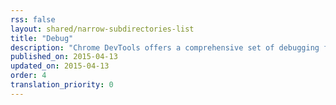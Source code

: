 ```yaml
---
rss: false
layout: shared/narrow-subdirectories-list
title: "Debug"
description: "Chrome DevTools offers a comprehensive set of debugging features to help you find and fix errors in your code."
published_on: 2015-04-13
updated_on: 2015-04-13
order: 4
translation_priority: 0
---
```

